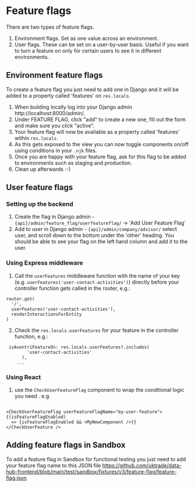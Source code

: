 # Feature flags

There are two types of feature flags.

1. Environment flags. Set as one value across an environment.
1. User flags. These can be set on a user-by-user basis. Useful if you want to turn a feature on only for certain users to see it in different environments.

## Environment feature flags

To create a feature flag you just need to add one in Django and it will be added to a property called 'features' on `res.locals`.

1. When building locally log into your Django admin http://localhost:8000/admin/.
2. Under FEATURE FLAG, click "add" to create a new one, fill out the form and make sure you click "active".
3. Your feature flag will now be available as a property called 'features' within `res.locals`.
4. As this gets exposed to the view you can now toggle components on/off using conditions in your `.njk` files.
5. Once you are happy with your feature flag, ask for this flag to be added to environments such as staging and production.
6. Clean up afterwards :-)

## User feature flags

### Setting up the backend

1. Create the flag in Django admin - `{api}/admin/feature_flag/userfeatureflag/` -> 'Add User Feature Flag`
2. Add to user in Django admin - `{api}/admin/company/advisor/` select user, and scroll down to the bottom under the 'other' heading. You should be able to see your flag on the left hand column and add it to the user.

### Using Express middleware

1. Call the `userFeatures` middleware function with the name of your key (e.g. `userFeatures('user-contact-activities')`) directly before your controller function gets called in the router, e.g.:

```
router.get(
  '/',
  userFeatures('user-contact-activities'),
  renderInteractionsForEntity
)
```

2. Check the `res.locals.userFeatures` for your feature in the controller function, e.g.:

```
 isAventriFeatureOn: res.locals.userFeatures?.includes(
        'user-contact-activities'
      ),
    ...
```

### Using React

1. use the `CheckUserFeatureFlag` component to wrap the conditional logic you need . e.g.

```

<CheckUserFeatureFlag userFeatureFlagName="my-user-feature">
{(isFeatureFlagEnabled)
  => {isFeatureFlagEnabled && <MyNewComponent />}}
</CheckUserFeature />

```

## Adding feature flags in Sandbox

To add a feature flag in Sandbox for functional testing you just need to add your feature flag name to this JSON file https://github.com/uktrade/data-hub-frontend/blob/main/test/sandbox/fixtures/v3/feature-flag/feature-flag.json
